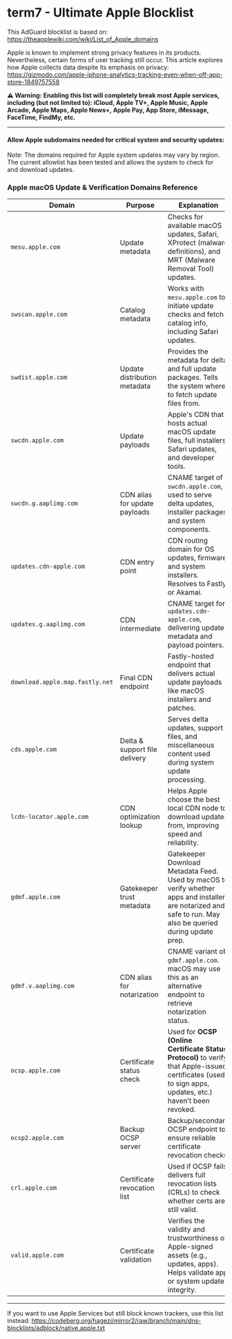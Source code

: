 # term7 - Ultimate Apple Blocklist

This AdGuard blocklist is based on:
https://theapplewiki.com/wiki/List_of_Apple_domains

Apple is known to implement strong privacy features in its products. Nevertheless, certain forms of user tracking still occur. This article explores how Apple collects data despite its emphasis on privacy: https://gizmodo.com/apple-iphone-analytics-tracking-even-when-off-app-store-1849757558

**⚠️ Warning: Enabling this list will completely break most Apple services, including (but not limited to): iCloud, Apple TV+, Apple Music, Apple Arcade, Apple Maps, Apple News+, Apple Pay, App Store, iMessage, FaceTime, FindMy, etc.**

* * *

#### Allow Apple subdomains needed for critical system and security updates:

Note: The domains required for Apple system updates may vary by region.
The current allowlist has been tested and allows the system to check for and download updates.

### **Apple macOS Update & Verification Domains Reference**

| **Domain**                        | **Purpose**                  | **Explanation** |
|----------------------------------|------------------------------|-----------------|
| `mesu.apple.com`                 | Update metadata              | Checks for available macOS updates, Safari, XProtect (malware definitions), and MRT (Malware Removal Tool) updates. |
| `swscan.apple.com`              | Catalog metadata             | Works with `mesu.apple.com` to initiate update checks and fetch catalog info, including Safari updates. |
| `swdist.apple.com`              | Update distribution metadata | Provides the metadata for delta and full update packages. Tells the system where to fetch update files from. |
| `swcdn.apple.com`               | Update payloads              | Apple's CDN that hosts actual macOS update files, full installers, Safari updates, and developer tools. |
| `swcdn.g.aaplimg.com`           | CDN alias for update payloads | CNAME target of `swcdn.apple.com`, used to serve delta updates, installer packages, and system components. |
| `updates.cdn-apple.com`         | CDN entry point              | CDN routing domain for OS updates, firmware, and system installers. Resolves to Fastly or Akamai. |
| `updates.g.aaplimg.com`         | CDN intermediate             | CNAME target for `updates.cdn-apple.com`, delivering update metadata and payload pointers. |
| `download.apple.map.fastly.net`| Final CDN endpoint           | Fastly-hosted endpoint that delivers actual update payloads like macOS installers and patches. |
| `cds.apple.com`                 | Delta & support file delivery| Serves delta updates, support files, and miscellaneous content used during system update processing. |
| `lcdn-locator.apple.com`        | CDN optimization lookup      | Helps Apple choose the best local CDN node to download updates from, improving speed and reliability. |
| `gdmf.apple.com`                | Gatekeeper trust metadata    | Gatekeeper Download Metadata Feed. Used by macOS to verify whether apps and installers are notarized and safe to run. May also be queried during update prep. |
| `gdmf.v.aaplimg.com`            | CDN alias for notarization   | CNAME variant of `gdmf.apple.com`. macOS may use this as an alternative endpoint to retrieve notarization status. |
| `ocsp.apple.com`                | Certificate status check     | Used for **OCSP (Online Certificate Status Protocol)** to verify that Apple-issued certificates (used to sign apps, updates, etc.) haven’t been revoked. |
| `ocsp2.apple.com`               | Backup OCSP server           | Backup/secondary OCSP endpoint to ensure reliable certificate revocation checks. |
| `crl.apple.com`                 | Certificate revocation list  | Used if OCSP fails; delivers full revocation lists (CRLs) to check whether certs are still valid. |
| `valid.apple.com`              | Certificate validation       | Verifies the validity and trustworthiness of Apple-signed assets (e.g., updates, apps). Helps validate app or system update integrity. |



* * *

If you want to use Apple Services but still block known trackers, use this list instead:
https://codeberg.org/hagezi/mirror2/raw/branch/main/dns-blocklists/adblock/native.apple.txt
